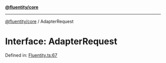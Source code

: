 [**@fluentity/core**](../README.md)

***

[@fluentity/core](../globals.md) / AdapterRequest

# Interface: AdapterRequest

Defined in: [Fluentity.ts:67](https://github.com/cedricpierre/fluentity-core/blob/bb9f0ba794b1c5108cdb2855b21da06652ddfeb2/src/Fluentity.ts#L67)
